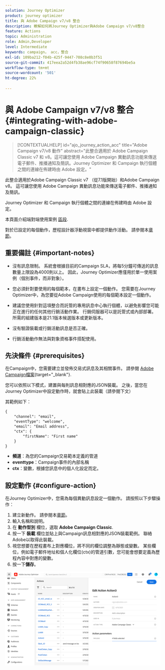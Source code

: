 ```yaml
---
solution: Journey Optimizer
product: journey optimizer
title: 與 Adobe Campaign v7/v8 整合
description: 瞭解如何將Journey Optimizer與Adobe Campaign v7/v8整合
feature: Actions
topic: Administration
role: Admin,Developer
level: Intermediate
keywords: campaign， acc，整合
exl-id: 109ba212-f04b-425f-9447-708c8e0b3f51
source-git-commit: 417eea2a52d4fb38ae96cf74f90658f87694be5a
workflow-type: tm+mt
source-wordcount: '501'
ht-degree: 22%

---
```


# 與 Adobe Campaign v7/v8 整合 {#integrating-with-adobe-campaign-classic}

>[!CONTEXTUALHELP]
>id="ajo_journey_action_acc"
>title="Adobe Campaign v7/v8 動作"
>abstract="此整合適用於 Adobe Campaign Classic v7 和 v8。這可讓您使用 Adobe Campaign 異動訊息功能來傳送電子郵件、推播通知及簡訊。Journey Optimizer 和 Campaign 執行個體之間的連線在佈建時由 Adobe 設定。"

此整合適用於Adobe Campaign Classic v7 （從7.1版開始）和Adobe Campaign v8。 這可讓您使用 Adobe Campaign 異動訊息功能來傳送電子郵件、推播通知及簡訊。

Journey Optimizer 和 Campaign 執行個體之間的連線在佈建時由 Adobe 設定。

本頁面介紹端對端使用案例 [區段](../building-journeys/ajo-ac.md).

對於已設定的每個動作，歷程設計器浮動視窗中都提供動作活動。 請參閱本[章節](../building-journeys/using-adobe-campaign-classic.md)。

## 重要備註 {#important-notes}

* 沒有訊息限制。 系統會根據目前的Campaign SLA，將每5分鐘可傳送的訊息數量上限設為4000則以上。 因此，Journey Optimizer應僅用於單一使用案例（個別事件，而非對象）。

* 您必須針對要使用的每個範本，在畫布上設定一個動作。 您需要在Journey Optimizer中，為您要從Adobe Campaign使用的每個範本設定一個動作。

* 建議您使用針對這項整合而託管的專用訊息中心執行個體，以避免影響您可能正在進行的任何其他行銷活動作業。 行銷伺服器可以是託管式或內部部署。 所需的組建版本是21.1版本候選版本或更新版本。

* 沒有驗證裝載或行銷活動訊息是否正確。

* 行銷活動動作無法與對象資格事件搭配使用。

## 先決條件 {#prerequisites}

在Campaign中，您需要建立並發佈交易式訊息及其相關事件。 請參閱 [Adobe Campaign檔案](https://experienceleague.adobe.com/docs/campaign-classic/using/transactional-messaging/introduction/about-transactional-messaging.html#transactional-messaging){target="_blank"}.

您可以依照以下模式，建置與每則訊息相對應的JSON裝載。 之後，當您在Journey Optimizer中設定動作時，就會貼上此裝載（請參閱下文）

其範例如下：

```
{
    "channel": "email",
    "eventType": "welcome",
    "email": "Email address",
    "ctx": {
        "firstName": "First name"
    }
}
```

* **頻道**：為您的Campaign交易範本定義的管道
* **eventtype**：Campaign事件的內部名稱
* **ctx**：變數，根據您訊息中的個人化設定而定。

## 設定動作 {#configure-action}

在Journey Optimizer中，您需為每個異動訊息設定一個動作。 請按照以下步驟操作：

1. 建立新動作。 請參閱本[章節](../action/action.md)。
1. 輸入名稱和說明。
1. 在 **動作型別** 欄位，選取 **Adobe Campaign Classic**.
1. 按一下 **裝載** 欄位並貼上與Campaign訊息相對應的JSON裝載範例。 聯絡Adobe以取得此裝載。
1. 視您想要在歷程畫布上對應欄位，將不同的欄位調整為靜態或變數。 某些欄位，例如電子郵件地址和個人化欄位(ctx)的管道引數，您可能會想要定義為歷程內容中對應的變數。
1. 按一下&#x200B;**儲存**。

![](assets/accintegration1.png)